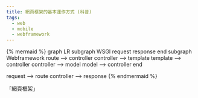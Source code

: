 ```yaml
---
title: 網頁框架的基本運作方式 (科普)
tags:
  - web
  - mobile
  - webframework
---
```


{% mermaid %}
graph LR
  subgraph WSGI
    request
    response
  end
  subgraph Webframework
    route --> controller
    controller --> template
    template --> controller
    controller --> model
    model --> controller
  end

  request --> route
  controller --> response
{% endmermaid %}

「網頁框架」
